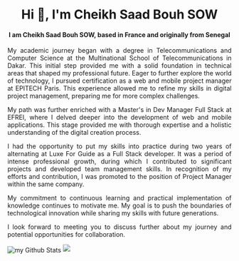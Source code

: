 <h1 align="center">Hi 👋, I'm Cheikh Saad Bouh SOW</h1>
<h4 align="center"> I am Cheikh Saad Bouh SOW, based in France and originally from Senegal</h4>

<p align='justify'> 
My academic journey began with a degree in Telecommunications and Computer Science at the Multinational School of Telecommunications in Dakar. This initial step provided me with a solid foundation in technical areas that shaped my professional future. Eager to further explore the world of technology, I pursued certification as a web and mobile project manager at EPITECH Paris. This experience allowed me to refine my skills in digital project management, preparing me for more complex challenges.
</p>
<p align='justify'> 
My path was further enriched with a Master's in Dev Manager Full Stack at EFREI, where I delved deeper into the development of web and mobile applications. This stage provided me with thorough expertise and a holistic understanding of the digital creation process.
</p>
<p align='justify'> 
I had the opportunity to put my skills into practice during two years of alternating at Luxe For Guide as a Full Stack developer. It was a period of intense professional growth, during which I contributed to significant projects and developed team management skills. In recognition of my efforts and contribution, I was promoted to the position of Project Manager within the same company.
</p>
<p align='justify'> 
My commitment to continuous learning and practical implementation of knowledge continues to motivate me. My goal is to push the boundaries of technological innovation while sharing my skills with future generations.
</p>
<p align='justify'> 
I look forward to meeting you to discuss further about my journey and potential opportunities for collaboration.
</p>

<img align="center" src="https://github-readme-stats.vercel.app/api?username=codebysaadbouh&include_all_commits=true&count_private=true&show_icons=true&line_height=20&title_color=2B5BBD&icon_color=1124BB&text_color=A1A1A1&bg_color=0,000000,130F40" alt="my Github Stats"/>
<img src="https://github-profile-trophy.vercel.app/?username=codebysaadbouh&theme=juicyfresh&no-bg=true" />

